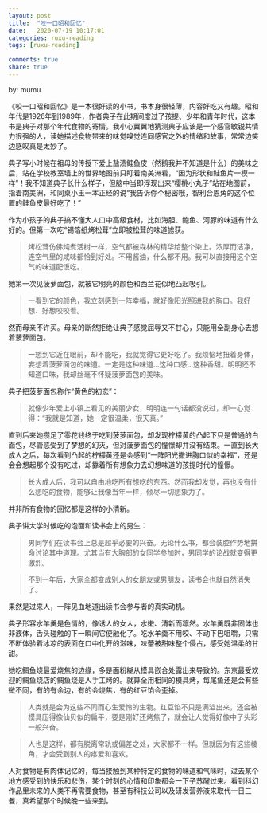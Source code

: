 ```yaml
---
layout: post
title:  "咬一口昭和回忆"
date:   2020-07-19 10:17:01
categories: ruxu-reading
tags: [ruxu-reading]

comments: true
share: true
---
```

by: mumu

《咬一口昭和回忆》是一本很好读的小书，书本身很轻薄，内容好吃又有趣。昭和年代是1926年到1989年，作者典子在此期间度过了孩提、少年和青年时代，这本书是典子对那个年代食物的寄情。我小心翼翼地猜测典子应该是一个感官敏锐共情力很强的人，读她描述食物带来的味觉嗅觉连同感官之外的情绪和故事，常常边笑边感叹真是太妙了。

典子写小时候在祖母的传授下爱上盐渍鲑鱼皮（然鹅我并不知道是什么）的美味之后，站在学校教室墙上的世界地图前只盯着南美洲看，“因为形状和鲑鱼片一模一样”！我不知道典子长什么样子，但脑中当即浮现出来“樱桃小丸子”站在地图前，指着南美洲，和同桌小玉一本正经的说“我告诉你个秘密哦，智利合恩角的这个位置的鲑鱼皮最好吃了！”

作为小孩子的典子搞不懂大人口中高级食材，比如海胆、鲍鱼、河豚的味道有什么好的。但第一次吃“锡箔纸烤松茸”立即被松茸的味道掳获。

> 烤松茸仿佛炖煮活树一样，空气都被森林的精华给整个染上。浓厚而洁净，连空气里的咸味都恰到好处。不用酱油，什么都不用。我可以直接用这个空气的味道配饭吃。

她第一次见菠萝面包，就被它明亮的颜色和西兰花似地凸起吸引。
>一看到它的颜色，我立刻感到一阵幸福，就好像阳光照进我的胸口。我好想、好想咬咬看。

然而母亲不许买。母亲的断然拒绝让典子感觉屈辱又不甘心，只能用全副身心去想着菠萝面包。
>一想到它近在眼前，却不能吃，我就觉得它更好吃了。我烦恼地扭着身体，妄想着菠萝面包的味道。一定是这种味道...这种口感...这种香甜。明明还不知道口味，我却丝毫不怀疑菠萝面包的美味。

典子把菠萝面包称作“黄色的初恋”：
>就像少年爱上小镇上看见的美丽少女，明明连一句话都没说过，却一心觉得：“我就是知道，她一定很温柔，很天真。”

直到后来她攒足了零花钱终于吃到菠萝面包，却发现柠檬黄的凸起下只是普通的白面包，尽管感受到了梦想的幻灭，但对菠萝面包的憧憬却并没有结束。一直到长大成人之后，每次看到凸起的柠檬黄还是会感到“一阵阳光撒进胸口似的幸福”，还是会会想起那个没有吃过，却靠着所有想象力去幻想味道的孩提时代的憧憬。
>长大成人后，我可以自由地吃所有想吃的东西。然而我却发觉，再也没有什么想吃的食物，能够让我像当年一样，倾尽一切想象力了。

并非所有食物的回忆都是这样的小清新。

典子讲大学时候吃的泡面和读书会上的男生：
>男同学们在读书会上总是超乎必要的兴奋。无论什么书，都会装腔作势地拼命讨论其中道理。尤其当有大胸部的女同学参加时，男同学的论战就变得更激烈。

>不到一年后，大家全都变成别人的女朋友或男朋友，读书会也就自然消失了。

果然是过来人，一阵见血地道出读书会参与者的真实动机。

典子形容水羊羹是色情的，像诱人的女人，水嫩、清新而凛然。水羊羹既非固体也非液体，舌头碰触的下一瞬间它便融化了。吃水羊羹不用咬、不动下巴咀嚼，只需不断体验着冰凉的表面在口中化开的滋味，味蕾被甜味整个侵占，感受她温柔的甘甜。

她吃鲷鱼烧最爱烧焦的边缘，多是面粉糊从模具嵌合处露出来导致的。东京最受欢迎的鲷鱼烧店的鲷鱼烧是人手工烤的。就算全用相同的模具烤，每尾鱼还是会有些微不同，有的有余边，有的会烧焦，有的红豆馅会歪掉。
>人类就是会为这些不同而心生爱怜的生物。红豆馅不只是满溢出来，还会被模具压得像仙贝似的扁平，要是刚好还烤焦了，就会让人觉得好像中了头彩一般兴奋。

>人也是这样，都有脱离常轨或偏差之处，大家都不一样。但就因为有这些棱角，才会受到别人的疼爱和喜欢。


人对食物是有肉体记忆的，每当接触到某种特定的食物的味道和气味时，过去某个地方感受到的快乐和悲伤，某个时刻的心情和印象都会一下子苏醒过来。看到科幻作品里未来的人类不再需要食物，甚至有科技公司以及研发营养液来取代一日三餐，真希望那个时候晚一些来到。